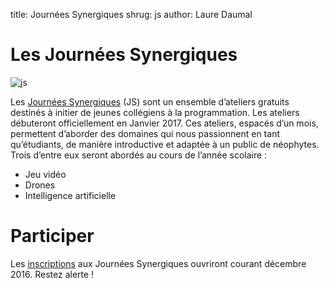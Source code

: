 title: Journées Synergiques
shrug: js
author: Laure Daumal

# Les Journées Synergiques

![js]({filename}/images/JS.png)

Les [Journées Synergiques](js.synergie.epita.fr) (JS) sont un ensemble d’ateliers gratuits destinés à initier de jeunes collégiens à la programmation. 
Les ateliers débuteront officiellement en Janvier 2017. Ces ateliers, espacés d’un mois, permettent d’aborder des domaines qui nous passionnent en tant qu’étudiants, de manière introductive et adaptée à un public de néophytes. Trois d’entre eux seront abordés au cours de l’année scolaire :

* Jeu vidéo
* Drones
* Intelligence artificielle

# Participer

Les [inscriptions](js.synergie.epita.fr/inscription.html) aux Journées Synergiques ouvriront courant décembre 2016. Restez alerte !
